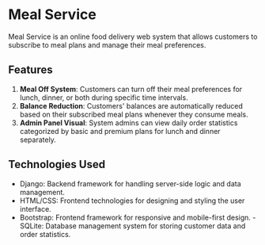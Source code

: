 # Meal Service

Meal Service is an online food delivery web system that allows customers to subscribe to meal plans and manage their meal preferences.

## Features

1. **Meal Off System**: Customers can turn off their meal preferences for lunch, dinner, or both during specific time intervals.
2. **Balance Reduction**: Customers' balances are automatically reduced based on their subscribed meal plans whenever they consume meals.
3. **Admin Panel Visual**: System admins can view daily order statistics categorized by basic and premium plans for lunch and dinner separately.

## Technologies Used

- Django: Backend framework for handling server-side logic and data management.
- HTML/CSS: Frontend technologies for designing and styling the user interface.
- Bootstrap: Frontend framework for responsive and mobile-first design.
-SQLite: Database management system for storing customer data and order statistics.


